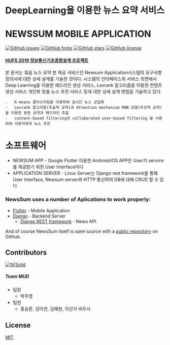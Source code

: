 # DeepLearning을 이용한 뉴스 요약 서비스
# NEWSSUM MOBILE APPLICATION

[![GitHub issues](https://img.shields.io/github/issues/Juyoung4/MUD)](https://github.com/Juyoung4/MUD/issues) [![GitHub forks](https://img.shields.io/github/forks/Juyoung4/MUD)](https://github.com/Juyoung4/MUD/network) [![GitHub stars](https://img.shields.io/github/stars/Juyoung4/MUD)](https://github.com/Juyoung4/MUD/stargazers) [![GitHub license](https://img.shields.io/github/license/Juyoung4/MUD)](https://github.com/Juyoung4/MUD/blob/master/LICENSE)

#### [HUFS 2019 정보통신기초종합설계 프로젝트](http://mclab.hufs.ac.kr/wiki/Lectures/CAP/2019/Results/Team_MUD)

본 문서는 묶음 뉴스 요약 본 제공 서비스인 Newsum Application시스템의 요구사항정의서에 대한 상세 설계를 기술한 것이다. 시스템의 인터페이스와 서비스 측면에서 Deep Learning을 이용한 헤드라인 생성 서비스, Lexrank 알고리즘을 이용한 컨텐츠 생성 서비스 개인화 맞춤 뉴스 추천 서비스 등에 대한 상세 설계 방법을 기술하고 있다.

    -	K-means 클러스터링을 이용하여 실시간 뉴스 군집화
    -	Lexrank 알고리즘(추출적 요약)과 Attention mechanism RNN 모델(추상적 요약)을 이용한 본문 요약과 헤드라인 추출
    -	content-based filtering과 collaborated user-based filtering 을 사용하여 사용자에게 뉴스 추천

# 소프트웨어

  - NEWSUM APP - Google Flutter 이용한 Android/iOS APP은 User가 service를 제공받기 위한 User Interface이다 
  - APPLICATION SERVER - Linux Server는 Django rest framework를 통해 User Interface, Newsum server와 HTTP 통신하여 DB에 대해 CRUD 할 수 있다

### NewsSum uses a number of Aplications to work properly:

* [Flutter](https://github.com/flutter/flutter/blob/master/README.md) - Mobile Application
* [Django](https://www.djangoproject.com/) - Backend Server
    - [Django REST framework](https://www.django-rest-framework.org/) - News API

And of course NewsSum itself is open source with a [public repository](https://github.com/Juyoung4/MUD)
 on GitHub.

Contributors
----
[![N|Solid](https://i.ibb.co/qJgSYnR/image.png)](https://github.com/Juyoung4/MUD/graphs/contributors)

##### Team MUD
- 팀장
    - 박주영
- 팀원
    - 홍승환, 김아연, 김혜원, 이산가 비두사

License
----

[MIT](https://github.com/Juyoung4/MUD/blob/master/LICENSE)
